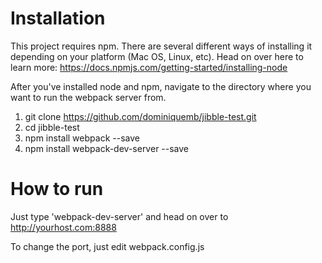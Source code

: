 # Installation

This project requires npm. There are several different ways of installing it depending on your platform (Mac OS, Linux, etc). Head on over here to learn more: https://docs.npmjs.com/getting-started/installing-node

After you've installed node and npm, navigate to the directory where you want to run the webpack server from.

1. git clone https://github.com/dominiquemb/jibble-test.git
2. cd jibble-test
3. npm install webpack --save
4. npm install webpack-dev-server --save

# How to run

Just type 'webpack-dev-server' and head on over to http://yourhost.com:8888

To change the port, just edit webpack.config.js

